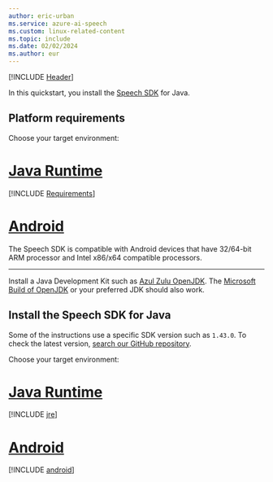```yaml
---
author: eric-urban
ms.service: azure-ai-speech
ms.custom: linux-related-content
ms.topic: include
ms.date: 02/02/2024
ms.author: eur
---
```


[!INCLUDE [Header](../../common/java.md)]

In this quickstart, you install the [Speech SDK](~/articles/ai-services/speech-service/speech-sdk.md) for Java.

## Platform requirements

Choose your target environment:

# [Java Runtime](#tab/jre)

[!INCLUDE [Requirements](java-requirements.md)]

# [Android](#tab/android)

The Speech SDK is compatible with Android devices that have 32/64-bit ARM processor and Intel x86/x64 compatible processors.

---

Install a Java Development Kit such as [Azul Zulu OpenJDK](https://www.azul.com/downloads/?package=jdk). The [Microsoft Build of OpenJDK](https://www.microsoft.com/openjdk) or your preferred JDK should also work.

## Install the Speech SDK for Java

Some of the instructions use a specific SDK version such as `1.43.0`. To check the latest version, [search our GitHub repository](https://github.com/Azure-Samples/cognitive-services-speech-sdk/search?q=com.microsoft.cognitiveservices.speech%3Aclient-sdk).

Choose your target environment:

# [Java Runtime](#tab/jre)

[!INCLUDE [jre](java-jre.md)]

# [Android](#tab/android)

[!INCLUDE [android](java-android.md)]
